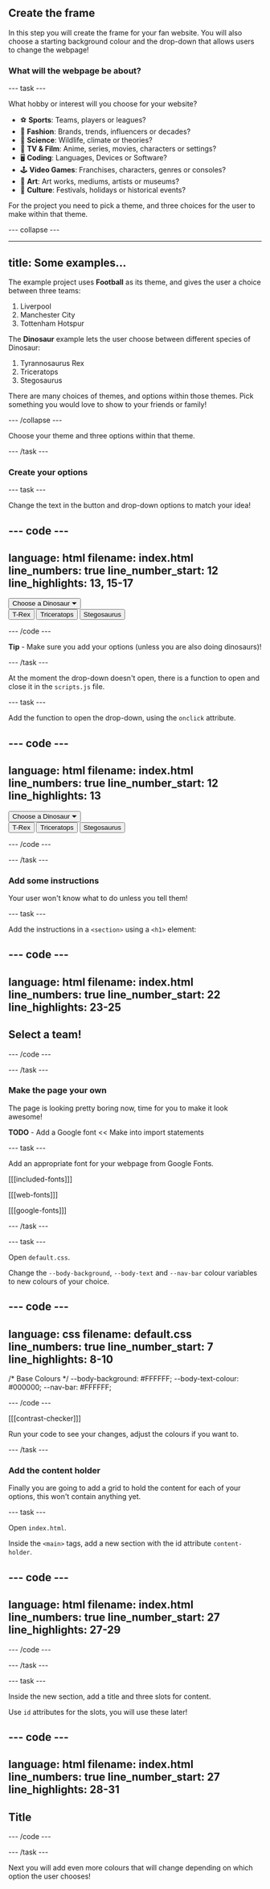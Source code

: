 ## Create the frame

In this step you will create the frame for your fan website. You will also choose a starting background colour and the drop-down that allows users to change the webpage!

### What will the webpage be about?

--- task ---

What hobby or interest will you choose for your website?

+ ⚽️ **Sports**: Teams, players or leagues?
+ 👗 **Fashion**: Brands, trends, influencers or decades?
+ 🔬 **Science**: Wildlife, climate or theories?
+ 🎥 **TV & Film**: Anime, series, movies, characters or settings?
+ 🖥️ **Coding**: Languages, Devices or Software?
+ 🕹️ **Video Games**: Franchises, characters, genres or consoles?
+ 🎨 **Art**: Art works, mediums, artists or museums?
+ 👥 **Culture**: Festivals, holidays or historical events?

For the project you need to pick a theme, and three choices for the user to make within that theme.

--- collapse ---

---
title: Some examples...
---

The example project uses **Football** as its theme, and gives the user a choice between three teams:
1. Liverpool
2. Manchester City
3. Tottenham Hotspur

The **Dinosaur** example lets the user choose between different species of Dinosaur:
1. Tyrannosaurus Rex
2. Triceratops
3. Stegosaurus

There are many choices of themes, and options within those themes. Pick something you would love to show to your friends or family!

--- /collapse ---

Choose your theme and three options within that theme.

--- /task ---

### Create your options

--- task ---

Change the text in the button and drop-down options to match your idea!

--- code ---
---
language: html
filename: index.html
line_numbers: true
line_number_start: 12
line_highlights: 13, 15-17
---

<div class="dropdown">
  <button>Choose a Dinosaur &#9207;</button>
  <div id="dropdown-options">
    <button>T-Rex</button>
    <button>Triceratops</button>
    <button>Stegosaurus</button>
  </div>
</div>

--- /code ---

**Tip** - Make sure you add your options (unless you are also doing dinosaurs)!

--- /task ---

At the moment the drop-down doesn't open, there is a function to open and close it in the `scripts.js` file. 

--- task ---

Add the function to open the drop-down, using the `onclick` attribute.

--- code ---
---
language: html
filename: index.html
line_numbers: true
line_number_start: 12
line_highlights: 13
---

<div class="dropdown">
  <button onclick="openDropdown()">Choose a Dinosaur &#9207;</button>
  <div id="dropdown-options">
    <button>T-Rex</button>
    <button>Triceratops</button>
    <button>Stegosaurus</button>
  </div>
</div>

--- /code ---

--- /task ---

### Add some instructions

Your user won't know what to do unless you tell them! 

--- task ---

Add the instructions in a `<section>` using a `<h1>` element:

--- code ---
---
language: html
filename: index.html
line_numbers: true
line_number_start: 22
line_highlights: 23-25
---

<main>
  <section id="instruction">
    <h1>Select a team!</h1>
  </section>
</main>

--- /code ---

--- /task ---

### Make the page your own

The page is looking pretty boring now, time for you to make it look awesome!

**TODO** - Add a Google font << Make into import statements

--- task ---

Add an appropriate font for your webpage from Google Fonts.

[[[included-fonts]]]

[[[web-fonts]]]

[[[google-fonts]]]

--- /task ---

--- task ---

Open `default.css`. 

Change the `--body-background`, `--body-text` and `--nav-bar` colour variables to new colours of your choice.

--- code ---
---
language: css
filename: default.css
line_numbers: true
line_number_start: 7
line_highlights: 8-10
---

/* Base Colours */
  --body-background: #FFFFFF;
  --body-text-colour: #000000;
  --nav-bar: #FFFFFF;

--- /code ---

[[[contrast-checker]]]

Run your code to see your changes, adjust the colours if you want to. 

--- /task ---

### Add the content holder

Finally you are going to add a grid to hold the content for each of your options, this won't contain anything yet. 

--- task ---

Open `index.html`. 

Inside the `<main>` tags, add a new section with the id attribute `content-holder`. 

--- code ---
---
language: html
filename: index.html
line_numbers: true
line_number_start: 27
line_highlights: 27-29
---

  <section id="content-holder">

  </section>
</main> 

--- /code ---

--- /task ---

--- task ---

Inside the new section, add a title and three slots for content. 

Use `id` attributes for the slots, you will use these later!

--- code ---
---
language: html
filename: index.html
line_numbers: true
line_number_start: 27
line_highlights: 28-31
---

  <section id="content-holder">
    <h1 id="title">Title</h1>
    <div id="slot-1" class="content"></div>
    <div id="slot-2" class="content"></div>
    <div id="slot-3" class="content"></div>
  </section>
</main> 

--- /code ---

--- /task ---

Next you will add even more colours that will change depending on which option the user chooses!